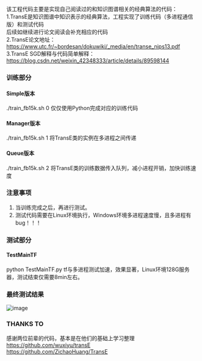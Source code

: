 该工程代码主要是实现自己阅读过的和知识图谱相关的经典算法的代码：  
1.TransE是知识图谱中知识表示的经典算法，工程实现了训练代码（多进程通信版）和测试代码  
后续如继续进行论文阅读会补充相应的代码  
2.TransE论文地址： https://www.utc.fr/~bordesan/dokuwiki/_media/en/transe_nips13.pdf  
3.TransE SGD解释与代码简单解释： https://blog.csdn.net/weixin_42348333/article/details/89598144  

### 训练部分
#### Simple版本
./train_fb15k.sh 0
仅仅使用Python完成对应的训练代码
#### Manager版本
./train_fb15k.sh 1
将TransE类的实例在多进程之间传递
#### Queue版本
./train_fb15k.sh 2
将TransE类的训练数据传入队列，减小进程开销，加快训练速度  
### 注意事项
1. 当训练完成之后，再进行测试。  
2. 测试代码需要在Linux环境执行，Windows环境多进程速度慢，且多进程有bug！！！
### 测试部分
#### TestMainTF
 python TestMainTF.py
tf与多进程测试加速，效果显著，Linux环境128G服务器，测试结束仅需要8min左右。
### 最终测试结果
![image](https://github.com/haidfs/TransE/blob/master/images/TestResult.png)
### THANKS TO
感谢两位前辈的代码，基本是在他们的基础上学习整理  
https://github.com/wuxiyu/transE  
https://github.com/ZichaoHuang/TransE

